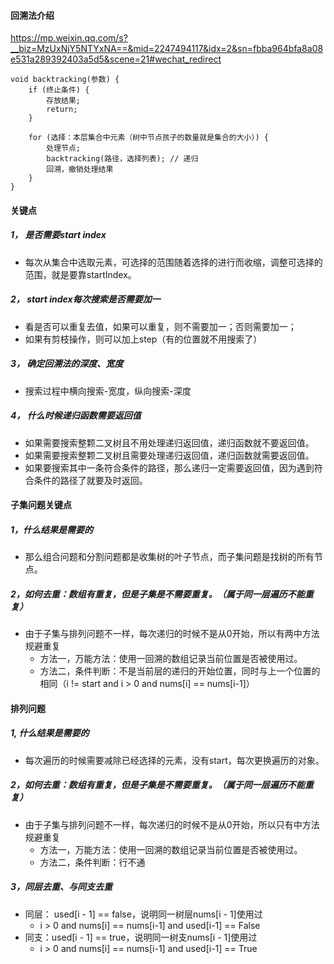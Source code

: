 #### 回溯法介绍
https://mp.weixin.qq.com/s?__biz=MzUxNjY5NTYxNA==&mid=2247494117&idx=2&sn=fbba964bfa8a08e531a289392403a5d5&scene=21#wechat_redirect

```
void backtracking(参数) {
    if (终止条件) {
        存放结果;
        return;
    }

    for (选择：本层集合中元素（树中节点孩子的数量就是集合的大小）) {
        处理节点;
        backtracking(路径，选择列表); // 递归
        回溯，撤销处理结果
    }
}
```


#### 关键点
##### 1， 是否需要start index
- 每次从集合中选取元素，可选择的范围随着选择的进行而收缩，调整可选择的范围，就是要靠startIndex。

##### 2， start index每次搜索是否需要加一
- 看是否可以重复去值，如果可以重复，则不需要加一；否则需要加一；
- 如果有剪枝操作，则可以加上step（有的位置就不用搜索了）

##### 3， 确定回溯法的深度、宽度
- 搜索过程中横向搜索-宽度，纵向搜索-深度

##### 4， 什么时候递归函数需要返回值
- 如果需要搜索整颗二叉树且不用处理递归返回值，递归函数就不要返回值。
- 如果需要搜索整颗二叉树且需要处理递归返回值，递归函数就需要返回值。
- 如果要搜索其中一条符合条件的路径，那么递归一定需要返回值，因为遇到符合条件的路径了就要及时返回。

#### 子集问题关键点
##### 1，什么结果是需要的
- 那么组合问题和分割问题都是收集树的叶子节点，而子集问题是找树的所有节点。
##### 2，如何去重：数组有重复，但是子集是不需要重复。（属于同一层遍历不能重复）
- 由于子集与排列问题不一样，每次递归的时候不是从0开始，所以有两中方法规避重复
  - 方法一，万能方法：使用一回溯的数组记录当前位置是否被使用过。
  - 方法二，条件判断：不是当前层的递归的开始位置，同时与上一个位置的相同（i != start and  i > 0 and nums[i] == nums[i-1]）

#### 排列问题
##### 1, 什么结果是需要的
- 每次遍历的时候需要减除已经选择的元素，没有start，每次更换遍历的对象。

##### 2，如何去重：数组有重复，但是子集是不需要重复。（属于同一层遍历不能重复）
- 由于子集与排列问题不一样，每次递归的时候不是从0开始，所以只有中方法规避重复
  - 方法一，万能方法：使用一回溯的数组记录当前位置是否被使用过。
  - 方法二，条件判断：行不通
##### 3，同层去重、与同支去重
  - 同层： used[i - 1] == false，说明同一树层nums[i - 1]使用过
    - i > 0 and nums[i] == nums[i-1] and used[i-1] == False
  - 同支：used[i - 1] == true，说明同一树支nums[i - 1]使用过
    - i > 0 and nums[i] == nums[i-1] and used[i-1] == True
